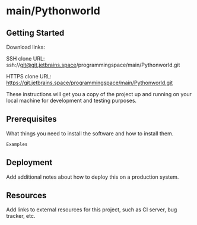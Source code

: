 # main/Pythonworld



## Getting Started

Download links:

SSH clone URL: ssh://git@git.jetbrains.space/programmingspace/main/Pythonworld.git

HTTPS clone URL: https://git.jetbrains.space/programmingspace/main/Pythonworld.git



These instructions will get you a copy of the project up and running on your local machine for development and testing purposes.

## Prerequisites

What things you need to install the software and how to install them.

```
Examples
```

## Deployment

Add additional notes about how to deploy this on a production system.

## Resources

Add links to external resources for this project, such as CI server, bug tracker, etc.

